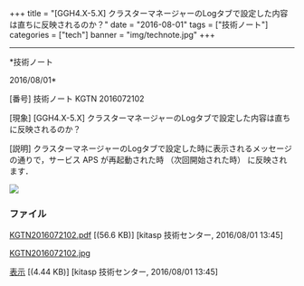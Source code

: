 ﻿+++
title = "[GGH4.X-5.X] クラスターマネージャーのLogタブで設定した内容は直ちに反映されるのか？"
date = "2016-08-01"
tags = ["技術ノート"]
categories = ["tech"]
banner = "img/technote.jpg"
+++

-----------------------------------------------------------------------------------------------------------------------------

*技術ノート

2016/08/01*


[番号]
技術ノート KGTN 2016072102

[現象]
[GGH4.X-5.X]
クラスターマネージャーのLogタブで設定した内容は直ちに反映されるのか？

[説明]
クラスターマネージャーのLogタブで設定した時に表示されるメッセージの通りで，サービス
APS が再起動された時 （次回開始された時） に反映されます．

![](http://techreport.kitasp.net/attachments/download/2831/KGTN2016072102.jpg)


### ファイル

 
 


[KGTN2016072102.pdf](http://techreport.kitasp.net/attachments/download/2830/KGTN2016072102.pdf)
 [(56.6 KB)] [kitasp 技術センター, 2016/08/01
13:45]

[KGTN2016072102.jpg](http://techreport.kitasp.net/attachments/download/2831/KGTN2016072102.jpg)

[表示](http://techreport.kitasp.net/attachments/2831/KGTN2016072102.jpg "表示")
 [(4.44 KB)] [kitasp 技術センター, 2016/08/01
13:45]


 


 

